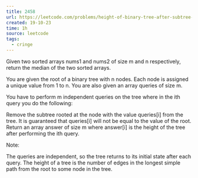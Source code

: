 ```yaml
---
title: 2458
url: https://leetcode.com/problems/height-of-binary-tree-after-subtree-removal-queries/
created: 19-10-23
time: 1h
source: leetcode
tags:
  - cringe
---
```


Given two sorted arrays nums1 and nums2 of size m and n respectively, return the median of the two sorted arrays.

You are given the root of a binary tree with n nodes. Each node is assigned a unique value from 1 to n. You are also given an array queries of size m.

You have to perform m independent queries on the tree where in the ith query you do the following:

Remove the subtree rooted at the node with the value queries[i] from the tree. It is guaranteed that queries[i] will not be equal to the value of the root.
Return an array answer of size m where answer[i] is the height of the tree after performing the ith query.

Note:

The queries are independent, so the tree returns to its initial state after each query.
The height of a tree is the number of edges in the longest simple path from the root to some node in the tree.
